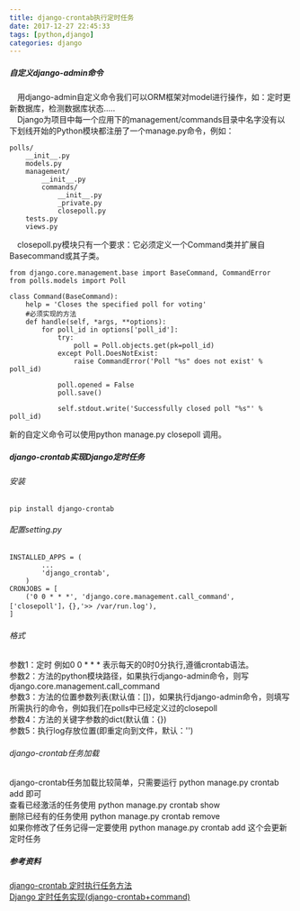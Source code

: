 ```yaml
---
title: django-crontab执行定时任务  
date: 2017-12-27 22:45:33  
tags: [python,django]  
categories: django
---
```

##### 自定义django-admin命令
&ensp;&ensp;用django-admin自定义命令我们可以ORM框架对model进行操作，如：定时更新数据库，检测数据库状态.....  
&ensp;&ensp;Django为项目中每一个应用下的management/commands目录中名字没有以下划线开始的Python模块都注册了一个manage.py命令，例如：  
<!-- more -->  
```
polls/
    __init__.py
    models.py
    management/
        __init__.py
        commands/
            __init__.py
            _private.py
            closepoll.py
    tests.py
    views.py
```
&ensp;&ensp;closepoll.py模块只有一个要求：它必须定义一个Command类并扩展自Basecommand或其子类。  
```
from django.core.management.base import BaseCommand, CommandError
from polls.models import Poll
 
class Command(BaseCommand):
    help = 'Closes the specified poll for voting'
    #必须实现的方法 
    def handle(self, *args, **options):
        for poll_id in options['poll_id']:
            try:
                poll = Poll.objects.get(pk=poll_id)
            except Poll.DoesNotExist:
                raise CommandError('Poll "%s" does not exist' % poll_id)
 
            poll.opened = False
            poll.save()
 
            self.stdout.write('Successfully closed poll "%s"' % poll_id)
```
新的自定义命令可以使用python manage.py closepoll 调用。  
##### django-crontab实现Django定时任务
###### 安装
```
pip install django-crontab
```
###### 配置setting.py
```
INSTALLED_APPS = (
        ...
        'django_crontab',
    )
CRONJOBS = [
    ('0 0 * * *', 'django.core.management.call_command', ['closepoll']，{},'>> /var/run.log'),
]
```
###### 格式
参数1：定时 例如0 0 * * * 表示每天的0时0分执行,遵循crontab语法。  
参数2：方法的python模块路径，如果执行django-admin命令，则写django.core.management.call_command  
参数3：方法的位置参数列表(默认值：[])，如果执行django-admin命令，则填写所需执行的命令，例如我们在polls中已经定义过的closepoll  
参数4：方法的关键字参数的dict(默认值：{})  
参数5：执行log存放位置(即重定向到文件，默认：'')  
###### django-crontab任务加载
django-crontab任务加载比较简单，只需要运行 python manage.py crontab add 即可  
查看已经激活的任务使用 python manage.py crontab show  
删除已经有的任务使用 python manage.py crontab remove  
如果你修改了任务记得一定要使用 python manage.py crontab add 这个会更新定时任务  
##### 参考资料
[django-crontab 定时执行任务方法](http://blog.csdn.net/sinat_21302587/article/details/72831002)  
[Django 定时任务实现(django-crontab+command)](https://www.cnblogs.com/perfe/p/6198213.html)  